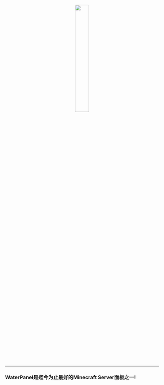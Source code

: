 <p align="center"">
<img style="width: 30%" src = 'https://s1.328888.xyz/2022/10/11/gvLEX.png'>
</p>
<HR>
<h3>WaterPanel是迄今为止最好的Minecraft Server面板之一!</h3>
